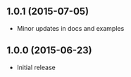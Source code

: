 ## 1.0.1 (2015-07-05)

  * Minor updates in docs and examples

## 1.0.0 (2015-06-23)

  * Initial release
